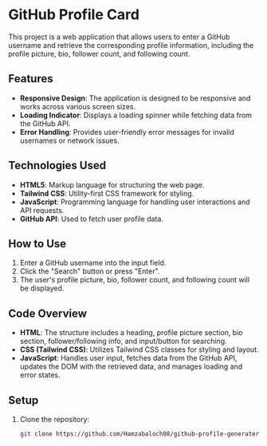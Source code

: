 # GitHub Profile Card

This project is a web application that allows users to enter a GitHub username and retrieve the corresponding profile information, including the profile picture, bio, follower count, and following count.

## Features

- **Responsive Design**: The application is designed to be responsive and works across various screen sizes.
- **Loading Indicator**: Displays a loading spinner while fetching data from the GitHub API.
- **Error Handling**: Provides user-friendly error messages for invalid usernames or network issues.

## Technologies Used

- **HTML5**: Markup language for structuring the web page.
- **Tailwind CSS**: Utility-first CSS framework for styling.
- **JavaScript**: Programming language for handling user interactions and API requests.
- **GitHub API**: Used to fetch user profile data.

## How to Use

1. Enter a GitHub username into the input field.
2. Click the "Search" button or press "Enter".
3. The user's profile picture, bio, follower count, and following count will be displayed.

## Code Overview

- **HTML**: The structure includes a heading, profile picture section, bio section, follower/following info, and input/button for searching.
- **CSS (Tailwind CSS)**: Utilizes Tailwind CSS classes for styling and layout.
- **JavaScript**: Handles user input, fetches data from the GitHub API, updates the DOM with the retrieved data, and manages loading and error states.

## Setup

1. Clone the repository:

   ```bash
   git clone https://github.com/Hamzabaloch08/github-profile-generater.git

